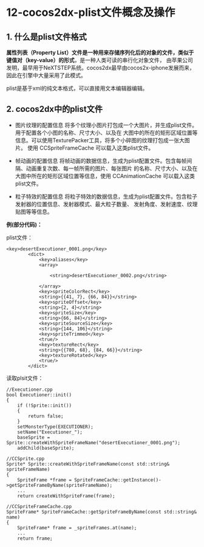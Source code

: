 12-cocos2dx-plist文件概念及操作
====

**1. 什么是plist文件格式**
----

**属性列表（Property List）文件是一种用来存储序列化后的对象的文件，类似于键值对（key-value）的形式**，是一种人类可读的串行化对象文件，
由苹果公司发明，最早用于NeXTSTEP系统。cocos2dx最早由cocos2x-iphone发展而来，因此在引擎中大量采用了此模式。

plist是基于xml的纯文本格式，可以直接用文本编辑器编辑。

**2. cocos2dx中的plist文件**
----

* 图片纹理的配置信息
  将多个纹理小图片打包成一个大图片，并生成plist文件。用于配置各个小图的名称、尺寸大小、以及在
  大图中的所在的矩形区域位置等信息。可以使用TexturePacker工具，将多个小碎图的纹理打包成一张大图片。
  使用 CCSpriteFrameCache 可以载入这类plist文件。
 
* 帧动画的配置信息
  将帧动画的数据信息，生成为plist配置文件。包含每帧间隔、动画重复次数、每一帧所需的图片、每张图片
  的名称、尺寸大小、以及在大图中所在的矩形区域位置等信息，使用 CCAnimationCache 可以载入这类plist文件。

* 粒子特效的配置信息
  将粒子特效的数据信息，生成为plist配置文件。包含粒子发射器的位置信息、发射器模式、最大粒子数量、
  发射角度、发射速度、纹理贴图等等信息。
  
**例(部分代码)：**

plist文件：
 
```
<key>desertExecutioner_0001.png</key>
		<dict>
			<key>aliases</key>
			<array>
			
				<string>desertExecutioner_0002.png</string>
			
			</array>
			<key>spriteColorRect</key>
			<string>{{41, 7}, {66, 84}}</string>
			<key>spriteOffset</key>
			<string>{2, 4}</string>
			<key>spriteSize</key>
			<string>{66, 84}</string>
			<key>spriteSourceSize</key>
			<string>{144, 106}</string>
			<key>spriteTrimmed</key>
			<true/>
			<key>textureRect</key>
			<string>{{780, 68}, {84, 66}}</string>
			<key>textureRotated</key>
			<true/>
		</dict>
```

读取plsit文件：

```
//Executioner.cpp
bool Executioner::init()
{
	if (!Sprite::init())
	{
		return false;
	}
	setMonsterType(EXECUTIONER);
	setName("Executioner_");
	baseSprite = Sprite::createWithSpriteFrameName("desertExecutioner_0001.png");
	addChild(baseSprite);
```

```
//CCSprite.cpp
Sprite* Sprite::createWithSpriteFrameName(const std::string& spriteFrameName)
{
    SpriteFrame *frame = SpriteFrameCache::getInstance()->getSpriteFrameByName(spriteFrameName);
    ...
    return createWithSpriteFrame(frame);
```

```
//CCSpriteFrameCache.cpp
SpriteFrame* SpriteFrameCache::getSpriteFrameByName(const std::string& name)
{
    SpriteFrame* frame = _spriteFrames.at(name);
    ...
    return frame;
```


  
